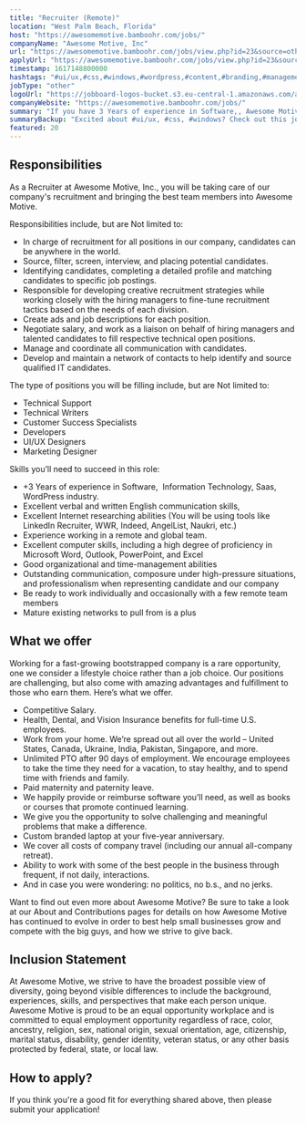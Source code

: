 ```yaml
---
title: "Recruiter (Remote)"
location: "West Palm Beach, Florida"
host: "https://awesomemotive.bamboohr.com/jobs/"
companyName: "Awesome Motive, Inc"
url: "https://awesomemotive.bamboohr.com/jobs/view.php?id=23&source=other"
applyUrl: "https://awesomemotive.bamboohr.com/jobs/view.php?id=23&source=other"
timestamp: 1617148800000
hashtags: "#ui/ux,#css,#windows,#wordpress,#content,#branding,#management,#marketing,#office,#English"
jobType: "other"
logoUrl: "https://jobboard-logos-bucket.s3.eu-central-1.amazonaws.com/awesome-motive-inc"
companyWebsite: "https://awesomemotive.bamboohr.com/jobs/"
summary: "If you have 3 Years of experience in Software,, Awesome Motive, Inc is looking for someone with your skillset."
summaryBackup: "Excited about #ui/ux, #css, #windows? Check out this job post!"
featured: 20
---
```


## Responsibilities

As a Recruiter at Awesome Motive, Inc., you will be taking care of our company's recruitment and bringing the best team members into Awesome Motive.

Responsibilities include, but are Not limited to:

*   In charge of recruitment for all positions in our company, candidates can be anywhere in the world.
*   Source, filter, screen, interview, and placing potential candidates.
*   Identifying candidates, completing a detailed profile and matching candidates to specific job postings.
*   Responsible for developing creative recruitment strategies while working closely with the hiring managers to fine-tune recruitment tactics based on the needs of each division. 
*   Create ads and job descriptions for each position. 
*   Negotiate salary, and work as a liaison on behalf of hiring managers and talented candidates to fill respective technical open positions.
*   Manage and coordinate all communication with candidates.
*   Develop and maintain a network of contacts to help identify and source qualified IT candidates.  
      
    

The type of positions you will be filling include, but are Not limited to:

*   Technical Support
*   Technical Writers
*   Customer Success Specialists
*   Developers
*   UI/UX Designers
*   Marketing Designer

Skills you’ll need to succeed in this role:

*   +3 Years of experience in Software,  Information Technology, Saas, WordPress industry.
*   Excellent verbal and written English communication skills,
*   Excellent Internet researching abilities (You will be using tools like LinkedIn Recruiter, WWR, Indeed, AngelList, Naukri, etc.)
*   Experience working in a remote and global team.
*   Excellent computer skills, including a high degree of proficiency in Microsoft Word, Outlook, PowerPoint, and Excel
*   Good organizational and time-management abilities
*   Outstanding communication, composure under high-pressure situations, and professionalism when representing candidate and our company
*   Be ready to work individually and occasionally with a few remote team members
*   Mature existing networks to pull from is a plus

## What we offer

Working for a fast-growing bootstrapped company is a rare opportunity, one we consider a lifestyle choice rather than a job choice. Our positions are challenging, but also come with amazing advantages and fulfillment to those who earn them. Here’s what we offer.

*   Competitive Salary.
*   Health, Dental, and Vision Insurance benefits for full-time U.S. employees.
*   Work from your home. We’re spread out all over the world – United States, Canada, Ukraine, India, Pakistan, Singapore, and more.
*   Unlimited PTO after 90 days of employment. We encourage employees to take the time they need for a vacation, to stay healthy, and to spend time with friends and family.
*   Paid maternity and paternity leave.
*   We happily provide or reimburse software you’ll need, as well as books or courses that promote continued learning.
*   We give you the opportunity to solve challenging and meaningful problems that make a difference.
*   Custom branded laptop at your five-year anniversary.
*   We cover all costs of company travel (including our annual all-company retreat).
*   Ability to work with some of the best people in the business through frequent, if not daily, interactions.
*   And in case you were wondering: no politics, no b.s., and no jerks.

Want to find out even more about Awesome Motive? Be sure to take a look at our About and Contributions pages for details on how Awesome Motive has continued to evolve in order to best help small businesses grow and compete with the big guys, and how we strive to give back. 

## Inclusion Statement

At Awesome Motive, we strive to have the broadest possible view of diversity, going beyond visible differences to include the background, experiences, skills, and perspectives that make each person unique. Awesome Motive is proud to be an equal opportunity workplace and is committed to equal employment opportunity regardless of race, color, ancestry, religion, sex, national origin, sexual orientation, age, citizenship, marital status, disability, gender identity, veteran status, or any other basis protected by federal, state, or local law.

## How to apply?

If you think you're a good fit for everything shared above, then please submit your application!
